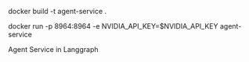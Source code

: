  docker build -t agent-service .


 docker run -p 8964:8964 -e NVIDIA_API_KEY=$NVIDIA_API_KEY  agent-service

 Agent Service in Langgraph
 
